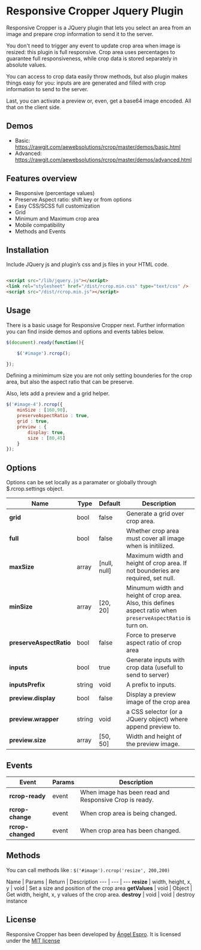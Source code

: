 # Responsive Cropper Jquery Plugin

Responsive Cropper is a JQuery plugin that lets you select an area from an image and prepare crop information to send it to the server.

You don't need to trigger any event to update crop area when image is resized: this plugin is full responsive.
Crop area uses percentages to guarantee full responsiveness, while crop data is stored separately in absolute values.

You can access to crop data easily throw methods, but also plugin makes things easy for you: inputs are are generated and filled with crop information to send to the server.

Last, you can activate a preview or, even, get a base64 image encoded. All that on the client side.


## Demos

- Basic: https://rawgit.com/aewebsolutions/rcrop/master/demos/basic.html
- Advanced: https://rawgit.com/aewebsolutions/rcrop/master/demos/advanced.html

## Features overview

- Responsive (percentage values)
- Preserve Aspect ratio: shift key or from options
- Easy CSS/SCSS full customization
- Grid
- Minimum and Maximum crop area
- Mobile compatibility
- Methods and Events

## Installation

Include JQuery js and plugin’s css and js files in your HTML code.

```html

<script src="/lib/jquery.js"></script> 
<link rel="stylesheet" href="/dist/rcrop.min.css" type="text/css" /> 
<script src="/dist/rcrop.min.js"></script> 

```

## Usage

There is a basic usage for Responsive Cropper next. Further information you can find inside demos and options and events tables below.

```javascript
$(document).ready(function(){

    $('#image').rcrop();

});
```

Defining a minimimum size you are not only setting bounderies for the crop area, but also the aspect ratio that can be preserve.

Also, lets add a preview and a grid helper.

```javascript
$('#image-4').rcrop({
    minSize : [160,90],
    preserveAspectRatio : true,
    grid : true,
    preview : {
        display: true,
        size : [80,45]
    }
});
```

## Options
Options can be set locally as a paramater or globally through $.rcrop.settings object.


Name | Type | Default | Description
--- | --- | --- | ---
**grid** | bool | false |  Generate a grid over crop area.
**full** | bool | false |  Whether crop area must cover all image when is initilized.
**maxSize** | array | [null, null] | Maximum width and height of crop area. If not bounderies are required, set null.
**minSize** | array | [20, 20] | Minumum width and height of crop area. Also, this defines aspect ratio when `preserveAspectRatio` is turn on.
**preserveAspectRatio** | bool | false | Force to preserve aspect ratio of crop area
**inputs** | bool | true |  Generate inputs with crop data (usefull to send to server)
**inputsPrefix** | string | void |  A prefix to inputs.
**preview.display** | bool | false |  Display a preview image of the crop area
**preview.wrapper** | string | void |  a CSS selector (or a JQuery object) where append preview to.
**preview.size** | array | [50, 50] | Width and height of the preview image.


## Events

Event | Params | Description
--- | --- | ---
**rcrop-ready** | event | When image has been read and Responsive Crop is ready.
**rcrop-change** | event | When crop area is being changed.
**rcrop-changed** | event | When crop area has been changed.


## Methods
You can call methods like : `$('#image').rcrop('resize', 200,200)`

Name | Params | Return | Description
--- | --- | ---
**resize** | width, height, x, y | void | Set a size and position of the crop area
**getValues** | void | Object | Get width, height, x, y values of the crop area.
**destroy** | void | void | destroy instance


## License

Responsive Cropper has been developed by [Ángel Espro](http://www.aesolucionesweb.com.ar/). It is licensed under the [MIT license](http://opensource.org/licenses/MIT)
